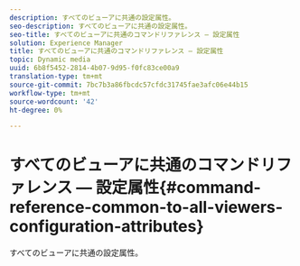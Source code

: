 ```yaml
---
description: すべてのビューアに共通の設定属性。
seo-description: すべてのビューアに共通の設定属性。
seo-title: すべてのビューアに共通のコマンドリファレンス — 設定属性
solution: Experience Manager
title: すべてのビューアに共通のコマンドリファレンス — 設定属性
topic: Dynamic media
uuid: 6b8f5452-2814-4b07-9d95-f0fc83ce00a9
translation-type: tm+mt
source-git-commit: 7bc7b3a86fbcdc57cfdc31745fae3afc06e44b15
workflow-type: tm+mt
source-wordcount: '42'
ht-degree: 0%

---
```



# すべてのビューアに共通のコマンドリファレンス — 設定属性{#command-reference-common-to-all-viewers-configuration-attributes}

すべてのビューアに共通の設定属性。


